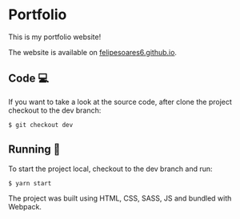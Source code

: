 # Portfolio

This is my portfolio website!

The website is available on [felipesoares6.github.io](https://felipesoares6.github.io).

## Code 💻
If you want to take a look at the source code, after clone the project checkout to the dev branch:

```
$ git checkout dev
```

## Running 🚀
To start the project local, checkout to the dev branch and run:

```
$ yarn start
```

The project was built using HTML, CSS, SASS, JS and bundled with Webpack.
